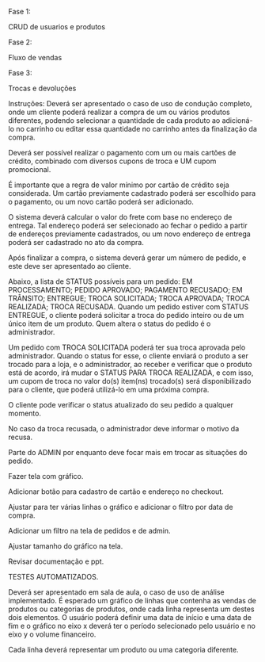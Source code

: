 Fase 1:

CRUD de usuarios e produtos

Fase 2:

Fluxo de vendas

Fase 3:

Trocas e devoluções

Instruções:
Deverá ser apresentado o caso de uso de condução completo, onde um cliente poderá realizar a compra de um ou vários produtos diferentes, podendo selecionar a quantidade de cada produto ao adicioná-lo no carrinho ou editar essa quantidade no carrinho antes da finalização da compra.

Deverá ser possível realizar o pagamento com um ou mais cartões de crédito, combinado com diversos cupons de troca e UM cupom promocional.

É importante que a regra de valor mínimo por cartão de crédito seja considerada. Um cartão previamente cadastrado poderá ser escolhido para o pagamento, ou um novo cartão poderá ser adicionado.

O sistema deverá calcular o valor do frete com base no endereço de entrega. Tal endereço poderá ser selecionado ao fechar o pedido a partir de endereços previamente cadastrados, ou um novo endereço de entrega poderá ser cadastrado no ato da compra.

Após finalizar a compra, o sistema deverá gerar um número de pedido, e este deve ser apresentado ao cliente.

Abaixo, a lista de STATUS possíveis para um pedido:
EM PROCESSAMENTO;
PEDIDO APROVADO;
PAGAMENTO RECUSADO;
EM TRÂNSITO;
ENTREGUE;
TROCA SOLICITADA;
TROCA APROVADA;
TROCA REALIZADA;
TROCA RECUSADA.
Quando um pedido estiver com STATUS ENTREGUE, o cliente poderá solicitar a troca do pedido inteiro ou de um único item de um produto. Quem altera o status do pedido é o administrador.

Um pedido com TROCA SOLICITADA poderá ter sua troca aprovada pelo administrador. Quando o status for esse, o cliente enviará o produto a ser trocado para a loja, e o administrador, ao receber e verificar que o produto está de acordo, irá mudar o STATUS PARA TROCA REALIZADA, e com isso, um cupom de troca no valor do(s) item(ns) trocado(s) será disponibilizado para o cliente, que poderá utilizá-lo em uma próxima compra.

O cliente pode verificar o status atualizado do seu pedido a qualquer momento.

No caso da troca recusada, o administrador deve informar o motivo da recusa.

Parte do ADMIN por enquanto deve focar mais em trocar as situações do pedido.

Fazer tela com gráfico.

Adicionar botão para cadastro de cartão e endereço no checkout.

Ajustar para ter várias linhas o gráfico e adicionar o filtro por data de compra.

Adicionar um filtro na tela de pedidos e de admin.

Ajustar tamanho do gráfico na tela.

Revisar documentação e ppt.

TESTES AUTOMATIZADOS.

Deverá ser apresentado em sala de aula, o caso de uso de análise implementado. É esperado um gráfico de linhas que contenha as vendas de produtos ou categorias de produtos, onde cada linha representa um destes dois elementos. O usuário poderá definir uma data de início e uma data de fim e o gráfico no eixo x deverá ter o período selecionado pelo usuário e no eixo y o volume financeiro.

Cada linha deverá representar um produto ou uma categoria diferente.
